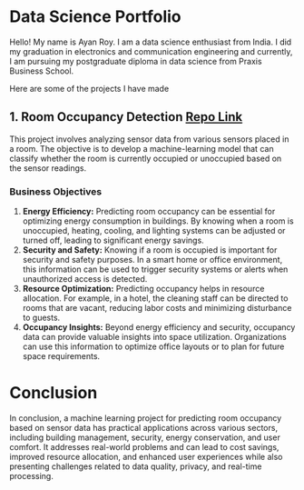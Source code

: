 # Data Science Portfolio

Hello! My name is Ayan Roy. I am a data science enthusiast from India. I did my graduation in electronics and communication engineering and currently, I am pursuing my postgraduate diploma in data science from Praxis Business School. 

Here are some of the projects I have made

## 1. Room Occupancy Detection [Repo Link](https://github.com/AyanRoy22/Room_Occupancy_Detection)
This project involves analyzing sensor data from various sensors placed in a room. The objective is to develop a machine-learning model that can classify whether the room is currently occupied or unoccupied based on the sensor readings. 

### Business Objectives
1. **Energy Efficiency:** Predicting room occupancy can be essential for optimizing energy consumption in buildings. By knowing when a room is unoccupied, heating, cooling, and lighting systems can be adjusted or turned off, leading to significant energy savings.
2. **Security and Safety:** Knowing if a room is occupied is important for security and safety purposes. In a smart home or office environment, this information can be used to trigger security systems or alerts when unauthorized access is detected.
3. **Resource Optimization:** Predicting occupancy helps in resource allocation. For example, in a hotel, the cleaning staff can be directed to rooms that are vacant, reducing labor costs and minimizing disturbance to guests.
4. **Occupancy Insights:** Beyond energy efficiency and security, occupancy data can provide valuable insights into space utilization. Organizations can use this information to optimize office layouts or to plan for future space requirements.

# Conclusion
In conclusion, a machine learning project for predicting room occupancy based on sensor data has practical applications across various sectors, including building management, security, energy conservation, and user comfort. It addresses real-world problems and can lead to cost savings, improved resource allocation, and enhanced user experiences while also presenting challenges related to data quality, privacy, and real-time processing.

